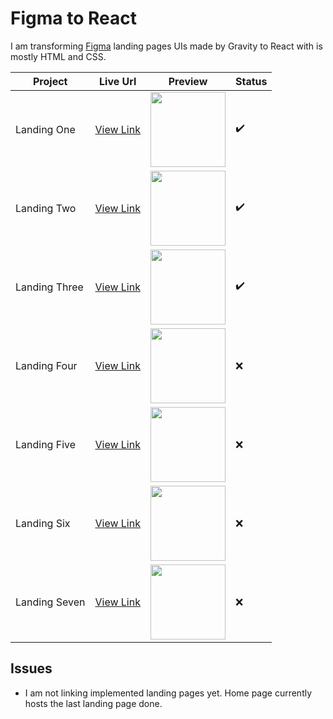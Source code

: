 # Figma to React

I am transforming [Figma](https://figma.com/) landing pages UIs made by Gravity to React with is mostly HTML and CSS.

| Project       | Live Url                                                  | Preview                                                                                                                | Status |
| ------------- | --------------------------------------------------------- | ---------------------------------------------------------------------------------------------------------------------- | ------ |
| Landing One   | [View Link](https://lilpolymath.github.io/landing-pages/) | <img src="https://raw.githubusercontent.com/lilpolymath/landing-pages/master/src/snapshots/Header1.png" width="120" /> | :heavy_check_mark:  |
| Landing Two   | [View Link](https://lilpolymath.github.io/landing-pages/) | <img src="https://raw.githubusercontent.com/lilpolymath/landing-pages/master/src/snapshots/Header2.png" width="120" /> | :heavy_check_mark: |
| Landing Three | [View Link](https://lilpolymath.github.io/landing-pages/) | <img src="https://raw.githubusercontent.com/lilpolymath/landing-pages/master/src/snapshots/Header3.png" width="120" /> | :heavy_check_mark: |
| Landing Four  | [View Link](https://lilpolymath.github.io/landing-pages/) | <img src="https://raw.githubusercontent.com/lilpolymath/landing-pages/master/src/snapshots/Header4.png" width="120" /> | :x:    |
| Landing Five  | [View Link](https://lilpolymath.github.io/landing-pages/) | <img src="https://raw.githubusercontent.com/lilpolymath/landing-pages/master/src/snapshots/Header5.png" width="120" /> | :x:    |
| Landing Six   | [View Link](https://lilpolymath.github.io/landing-pages/) | <img src="https://raw.githubusercontent.com/lilpolymath/landing-pages/master/src/snapshots/Header6.png" width="120" /> | :x:    |
| Landing Seven | [View Link](https://lilpolymath.github.io/landing-pages/) | <img src="https://raw.githubusercontent.com/lilpolymath/landing-pages/master/src/snapshots/Header7.png" width="120" /> | :x:    |

## Issues

- I am not linking implemented landing pages yet. Home page currently hosts the last landing page done.
